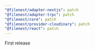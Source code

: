 ```yaml
---
"@filenest/adapter-nextjs": patch
"@filenest/adapter-trpc": patch
"@filenest/core": patch
"@filenest/provider-cloudinary": patch
"@filenest/react": patch
---
```


First release
